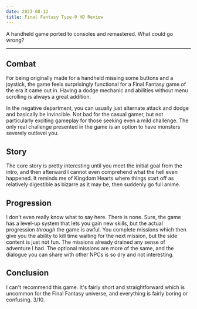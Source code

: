 ```yaml
---
date: 2023-08-12
title: Final Fantasy Type-0 HD Review
---
```


A handheld game ported to consoles and remastered. What could go wrong?

---

## Combat

For being originally made for a handheld missing some buttons and a joystick, the game feels surprisingly functional for
a Final Fantasy game of the era it came out in. Having a dodge mechanic and abilities without menu scrolling is always a
great addition.

In the negative department, you can usually just alternate attack and dodge and basically be invincible. Not bad for the
casual gamer, but not particularly exciting gameplay for those seeking even a mild challenge. The only real challenge
presented in the game is an option to have monsters severely outlevel you.

## Story

The core story is pretty interesting until you meet the initial goal from the intro, and then afterward I cannot even
comprehend what the hell even happened. It reminds me of Kingdom Hearts where things start off as relatively digestible
as bizarre as it may be, then suddenly go full anime.

## Progression

I don't even really know what to say here. There is none. Sure, the game has a level-up system that lets you gain new
skills, but the actual progression _through_ the game is awful. You complete missions which then give you the ability to
kill time waiting for the next mission, but the side content is just not fun. The missions already drained any sense of
adventure I had. The optional missions are more of the same, and the dialogue you can share with other NPCs is so dry
and not interesting.

## Conclusion

I can't recommend this game. It's fairly short and straightforward which is uncommon for the Final Fantasy universe, and
everything is fairly boring or confusing. 3/10.
